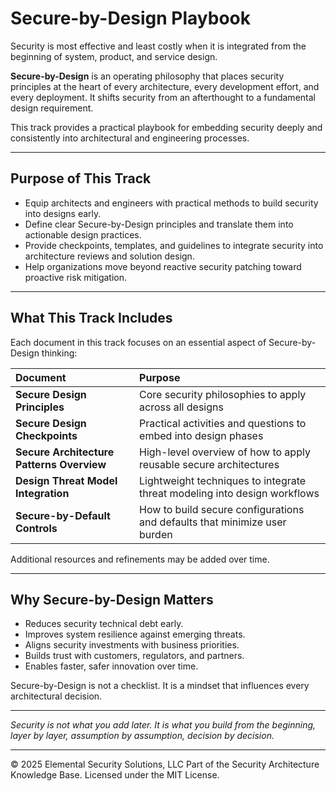 # Secure-by-Design Playbook

Security is most effective and least costly when it is integrated from the beginning of system, product, and service design.

**Secure-by-Design** is an operating philosophy that places security principles at the heart of every architecture, every development effort, and every deployment. It shifts security from an afterthought to a fundamental design requirement.

This track provides a practical playbook for embedding security deeply and consistently into architectural and engineering processes.

---

## Purpose of This Track

- Equip architects and engineers with practical methods to build security into designs early.
- Define clear Secure-by-Design principles and translate them into actionable design practices.
- Provide checkpoints, templates, and guidelines to integrate security into architecture reviews and solution design.
- Help organizations move beyond reactive security patching toward proactive risk mitigation.

---

## What This Track Includes

Each document in this track focuses on an essential aspect of Secure-by-Design thinking:

| Document | Purpose |
|:---------|:--------|
| **Secure Design Principles** | Core security philosophies to apply across all designs |
| **Secure Design Checkpoints** | Practical activities and questions to embed into design phases |
| **Secure Architecture Patterns Overview** | High-level overview of how to apply reusable secure architectures |
| **Design Threat Model Integration** | Lightweight techniques to integrate threat modeling into design workflows |
| **Secure-by-Default Controls** | How to build secure configurations and defaults that minimize user burden |

Additional resources and refinements may be added over time.

---

## Why Secure-by-Design Matters

- Reduces security technical debt early.
- Improves system resilience against emerging threats.
- Aligns security investments with business priorities.
- Builds trust with customers, regulators, and partners.
- Enables faster, safer innovation over time.

Secure-by-Design is not a checklist. It is a mindset that influences every architectural decision.

---

*Security is not what you add later. It is what you build from the beginning, layer by layer, assumption by assumption, decision by decision.*

---
© 2025 Elemental Security Solutions, LLC
Part of the Security Architecture Knowledge Base.
Licensed under the MIT License.
